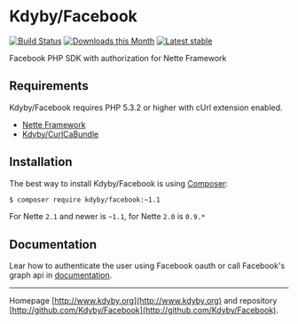 Kdyby/Facebook
======

[![Build Status](https://travis-ci.org/Kdyby/Facebook.svg?branch=master)](https://travis-ci.org/Kdyby/Facebook)
[![Downloads this Month](https://img.shields.io/packagist/dm/Kdyby/Facebook.svg)](https://packagist.org/packages/Kdyby/Facebook)
[![Latest stable](https://img.shields.io/packagist/v/Kdyby/Facebook.svg)](https://packagist.org/packages/Kdyby/Facebook)

Facebook PHP SDK with authorization for Nette Framework


Requirements
------------

Kdyby/Facebook requires PHP 5.3.2 or higher with cUrl extension enabled.

- [Nette Framework](https://github.com/nette/nette)
- [Kdyby/CurlCaBundle](https://github.com/Kdyby/CurlCaBundle)


Installation
------------

The best way to install Kdyby/Facebook is using  [Composer](http://getcomposer.org/):

```sh
$ composer require kdyby/facebook:~1.1
```

For Nette `2.1` and newer is `~1.1`, for Nette `2.0` is `0.9.*`


Documentation
------------

Lear how to authenticate the user using Facebook oauth or call Facebook's graph api in [documentation](https://github.com/Kdyby/Facebook/blob/master/docs/en/index.md).



-----

Homepage [http://www.kdyby.org](http://www.kdyby.org) and repository [http://github.com/Kdyby/Facebook](http://github.com/Kdyby/Facebook).

